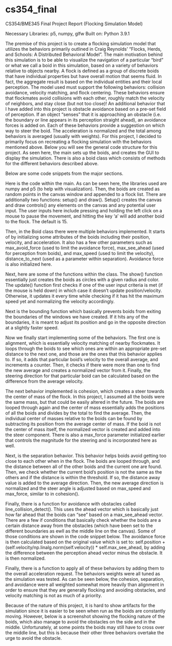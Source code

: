 # cs354_final
CS354/BME345 Final Project Report (Flocking Simulation Model)


Necessary Libraries: p5, numpy, glfw
Built on: Python 3.9.1

The premise of this project is to create a flocking simulation model that utilizes the behaviors primarily outlined in Craig Reynolds’ “Flocks, Herds, and Schools: A Distributed Behavioral Model”. The main motivation behind this simulation is to be able to visualize the navigation of a particular “bird” or what we call a boid in this simulation, based on a variety of behaviors relative to objects nearby. A flock is defined as a group of discrete boids that have individual properties but have overall motion that seems fluid. In fact, the aggregate result is based on the individual entities and their local perception. The model used must support the following behaviors: collision avoidance, velocity matching, and flock centering. These behaviors ensure that flockmates avoid collisions with each other, roughly match the velocity of neighbors, and stay close (but not too close)! An additional behavior that I have added into this project is obstacle avoidance based on a pre-set field of perception. If an object “senses” that it is approaching an obstacle (i.e. the boundary or line appears in its perception straight ahead), an avoidance forces is added on. Each of these behaviors provide a suggestion on which way to steer the boid. The acceleration is normalized and the total among behaviors is averaged (usually with weights). 
For this project, I decided to primarily focus on recreating a flocking simulation with the behaviors mentioned above. Below you will see the general code structure for this project. As seen here, the main sets up the boids, and creates the GUI to display the simulation. There is also a boid class which consists of methods for the different behaviors described above.
 

Below are some code snippets from the major sections. 

Here is the code within the main. As can be seen here, the libraries used are numpy and p5 (to help with visualization). Then, the boids are created as random points in the canvas window and appended to a flock list. There are additionally two functions: setup() and draw(). Setup() creates the canvas and draw controls() any elements on the canvas and any potential user input. The user inputs here include pressing and holding the left click on a mouse to pause the movement, and hitting the key ‘a’ will add another boid to the flock. The default is 15.
 
 
Then, in the Boid class there were multiple behaviors implemented. It starts of by initializing some attributes of the boids including their position, velocity, and acceleration. It also has a few other parameters such as max_avoid_force (used to limit the avoidance force), max_see_ahead (used for perception from boids), and max_speed (used to limit the velocity), distance_to_next (used as a parameter within separation). Avoidance force is also initialized here.
 

Next, here are some of the functions within the class. The show() function essentially just creates the boids as circles with a given radius and color. The update() function first checks if one of the user input criteria is met (if the mouse is held down) in which case it doesn’t update position/velocity. Otherwise, it updates it every time while checking if it has hit the maximum speed yet and normalizing the velocity accordingly.
 
Next is the bounding function which basically prevents boids from exiting the boundaries of the windows we have created. If it hits any of the boundaries, it is meant to adjust its position and go in the opposite direction at a slightly faster speed. 
 

Now we finally start implementing some of the behaviors. The first one is alignment, which is essentially velocity matching of nearby flockmates. It loops through the boids to see which ones are within an appropriate pre-set distance to the next one, and those are the ones that this behavior applies to. If so, it adds that particular boid’s velocity to the overall average, and increments a counter. Then, it checks if there were more than one to find the new average and creates a normalized vector from it. Finally, the steering direction for that particular boid can be calculated based on the difference from the average velocity.

 
The next behavior implemented is cohesion, which creates a steer towards the center of mass of the flock. In this project,  I assumed all the boids were the same mass, but that could be easily altered in the future. The boids are looped through again and the center of mass essentially adds the positions of all the boids and divides by the total to find the average. Then, the individual center of masses relative to the boids can be found by subtracting its position from the average center of mass. If the boid is not the center of mass itself, the normalized vector is created and added into the steer component. There is also a max_force parameter initialized earlier that controls the magnitude for the steering and is incorporated here as well.
 

Next, is the separation behavior. This behavior helps boids avoid getting too close to each other when in the flock. The boids are looped through, and the distance between all of the other boids and the current one are found. Then, we check whether the current boid’s position is not the same as the others and if the distance is within the threshold. If so, the distance away value is added to the average direction. Then, the new average direction is normalized and the steer angle is adjusted based on max_speed and max_force, similar to in cohesion().
 
Finally, there is a function for avoidance with obstacles called line_collision_detect(). This uses the ahead vector which is basically just how far ahead that the boids can “see” based on a max_see_ahead vector. There are a few if conditions that basically check whether the boids are a certain distance away from the obstacles (which have been set to the different boundaries as ewll as the middle line on the canvas).  Some of those conditions are shown in the code snippet below. The avoidance force is then calculated based on the original value which is set to: self.position + (self.velocity/np.linalg.norm(self.velocity)) * self.max_see_ahead, by adding the difference between the perception ahead vector minus the obstacle. It is then normalized.
 
Finally, there is a function to apply all of these behaviors by adding them to the overall acceleration request. The behaviors weights were all tuned as the simulation was tested. As can be seen below, the cohesion, separation, and avoidance were all weighted somewhat more heavily than alignment in order to ensure that they are generally flocking and avoiding obstacles, and velocity matching is not as much of a priority.
 

Because of the nature of this project, it is hard to show artifacts for the simulation since it is easier to be seen when run as the boids are constantly moving. However, below is a screenshot showing the flocking nature of the boids, which also manage to avoid the obstacles on the side and in the middle. Unfortunately, at some points the boids may still have to cross over the middle line, but this is because their other three behaviors overtake the urge to avoid the obstacle.
 


